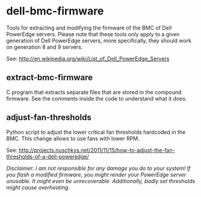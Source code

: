 dell-bmc-firmware
=================

Tools for extracting and modifying the firmware of the BMC of Dell PowerEdge servers.
Please note that these tools only apply to a given generation of Dell PowerEdge servers,
more specifically, they should work on generation 8 and 9 servers.

See: http://en.wikipedia.org/wiki/List_of_Dell_PowerEdge_Servers

extract-bmc-firmware
--------------------

C program that extracts separate files that are stored in the compound firmware.
See the comments inside the code to understand what it does.

adjust-fan-thresholds
---------------------

Python script to adjust the lower critical fan thresholds hardcoded in the BMC.
This change allows to use fans with lower RPM.

See: http://projects.nuschkys.net/2011/11/15/how-to-adjust-the-fan-thresholds-of-a-dell-poweredge/

*Disclaimer: I am not responsible for any damage you do to your system! If you flash a modified
firmware, you might render your PowerEdge server unusable. It might even be unrecoverable.
Additionally, badly set thresholds might cause overheating.*

